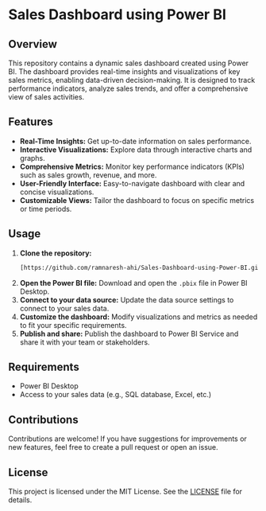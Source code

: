 
# Sales Dashboard using Power BI

## Overview

This repository contains a dynamic sales dashboard created using Power BI. The dashboard provides real-time insights and visualizations of key sales metrics, enabling data-driven decision-making. It is designed to track performance indicators, analyze sales trends, and offer a comprehensive view of sales activities.

## Features

- **Real-Time Insights:** Get up-to-date information on sales performance.
- **Interactive Visualizations:** Explore data through interactive charts and graphs.
- **Comprehensive Metrics:** Monitor key performance indicators (KPIs) such as sales growth, revenue, and more.
- **User-Friendly Interface:** Easy-to-navigate dashboard with clear and concise visualizations.
- **Customizable Views:** Tailor the dashboard to focus on specific metrics or time periods.

## Usage

1. **Clone the repository:**
   ```sh
   [https://github.com/ramnaresh-ahi/Sales-Dashboard-using-Power-BI.git]
   ```
2. **Open the Power BI file:** Download and open the `.pbix` file in Power BI Desktop.
3. **Connect to your data source:** Update the data source settings to connect to your sales data.
4. **Customize the dashboard:** Modify visualizations and metrics as needed to fit your specific requirements.
5. **Publish and share:** Publish the dashboard to Power BI Service and share it with your team or stakeholders.

## Requirements

- Power BI Desktop
- Access to your sales data (e.g., SQL database, Excel, etc.)

## Contributions

Contributions are welcome! If you have suggestions for improvements or new features, feel free to create a pull request or open an issue.

## License

This project is licensed under the MIT License. See the [LICENSE](LICENSE) file for details.

